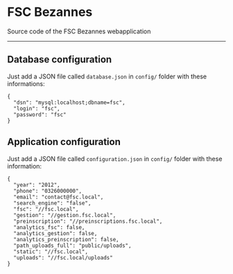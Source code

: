 # FSC Bezannes

Source code of the FSC Bezannes webapplication


***


## Database configuration

Just add a JSON file called `database.json` in `config/`  folder with these informations:


    {
      "dsn": "mysql:localhost;dbname=fsc",
      "login": "fsc",
      "password": "fsc"
    }

## Application configuration

Just add a JSON file called `configuration.json` in `config/` folder with these information:

    {
      "year": "2012",
      "phone": "0326000000",
      "email": "contact@fsc.local",
      "search_engine": "false",
      "fsc": "//fsc.local",
      "gestion": "//gestion.fsc.local",
      "preinscription": "//preinscriptions.fsc.local",
      "analytics_fsc": false,
      "analytics_gestion": false,
      "analytics_preinscription": false,
      "path_uploads_full": "public/uploads",
      "static": "//fsc.local",
      "uploads": "//fsc.local/uploads"
    }
